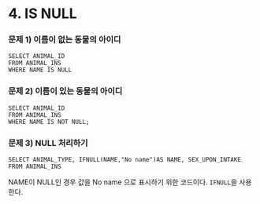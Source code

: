 # 4. IS NULL 

### 문제 1) 이름이 없는 동물의 아이디

```MYSQL
SELECT ANIMAL_ID
FROM ANIMAL_INS
WHERE NAME IS NULL
```



### 문제 2) 이름이 있는 동물의 아이디

```MYSQL
SELECT ANIMAL_ID
FROM ANIMAL_INS
WHERE NAME IS NOT NULL;
```



### 문제 3) NULL 처리하기

```MYSQL
SELECT ANIMAL_TYPE, IFNULL(NAME,"No name")AS NAME, SEX_UPON_INTAKE
FROM ANIMAL_INS
```

NAME이 NULL인 경우 값을 No name 으로 표시하기 위한 코드이다. `IFNULL`을 사용한다.

